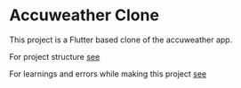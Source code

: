 # Accuweather Clone

This project is a Flutter based clone of the accuweather app.

For project structure [see](https://github.com/harshit82/Accuweather-Clone/blob/master/lib/project_structure.md)

For learnings and errors while making this project [see](https://github.com/harshit82/Accuweather-Clone/blob/master/lib/errors_and_learnings.md)
